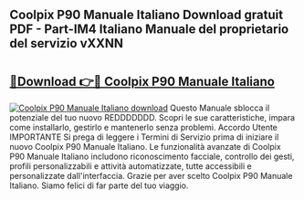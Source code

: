 ## Coolpix P90 Manuale Italiano Download gratuit PDF - Part-IM4 Italiano Manuale del proprietario del servizio vXXNN

# <h2><a href="http://dffgzn.blite.top/?on=Coolpix+P90+Manuale+Italiano">🔗Download 👉🔴 Coolpix P90 Manuale Italiano</a></h2>

[![Coolpix P90 Manuale Italiano download](https://i.imgur.com/lujVjoI.png)](http://dffgzn.blite.top/?on=Coolpix+P90+Manuale+Italiano)
Questo Manuale sblocca il potenziale del tuo nuovo REDDDDDDD. Scopri le sue caratteristiche, impara come installarlo, gestirlo e mantenerlo senza problemi. Accordo Utente IMPORTANTE Si prega di leggere i Termini di Servizio prima di iniziare il nuovo Coolpix P90 Manuale Italiano. Le funzionalità avanzate di Coolpix P90 Manuale Italiano includono riconoscimento facciale, controllo dei gesti, profili personalizzabili e attività automatizzate, tutte accessibili e personalizzate dall'interfaccia. Grazie per aver scelto Coolpix P90 Manuale Italiano. Siamo felici di far parte del tuo viaggio.
